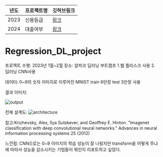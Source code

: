 | 년도|프로젝트명| 깃허브링크 |
| -- | --- | ----|
|2023| 신용등급| [링크](www.naver.com)|
|2024| 대출여부 | [링크](www.naver.com)|


# Regression_DL_project
프로젝트 수행: 2023년 1월~2월
장소: 알파코 딥러닝 부트캠프
1.웹
플라스크 사용
2.딥러닝
CNN사용

데이터: 0~9의 숫자 이미지로 이루어진 MNIST train 6만장 test 3만장 사용

결과 이미지:

![output](https://github.com/user-attachments/assets/e33da9bf-1c15-4ceb-8362-d8c23d6207dd)

전체 설계도:
![architecture](https://github.com/user-attachments/assets/7012d8b3-95cd-4e5f-ab46-f0ed7e89c72b)

참고:Krizhevsky, Alex, Ilya Sutskever, and Geoffrey E. Hinton. "Imagenet classification with deep convolutional neural networks." Advances in neural information processing systems 25 (2012)

느낀점: CNN으로는 0~9 이미지의 학습 성능이 잘 나왔지만 transform을 어떻게 주냐에 따라서 성능을 감소시키는 기법들이 뭐인지 리포트하고 싶었다.
